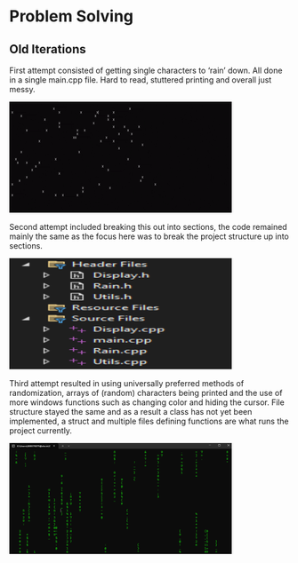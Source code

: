 # Problem Solving

## Old Iterations
First attempt consisted of getting single characters to ‘rain’ down. All done in a single main.cpp file. 
Hard to read, stuttered printing and overall just messy.

<img src="https://raw.githubusercontent.com/jAlbright02/Digital_Rain_Cpp/main/docs/assets/images/firstRain_12_02.gif" width="400" height="200">

Second attempt included breaking this out into sections, the code remained mainly the same as the focus here was to break the project structure up into sections.

<img src="https://raw.githubusercontent.com/jAlbright02/Digital_Rain_Cpp/main/docs/assets/images/fileStruct.png" width="400" height="200">

Third attempt resulted in using universally preferred methods of randomization, arrays of (random) characters being printed and the use of more windows functions such as changing color and hiding the cursor. File structure stayed the same and as a result a class has not yet been implemented, a struct and multiple files defining functions are what runs the project currently.

<img src="https://raw.githubusercontent.com/jAlbright02/Digital_Rain_Cpp/main/docs/assets/images/fourthItrOutput.png" width="400" height="200">
